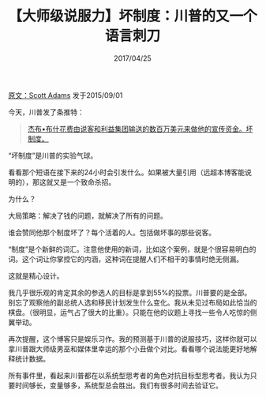 ﻿---
layout: post
title: 【大师级说服力】坏制度：川普的又一个语言刺刀
date: 2017/04/25

---

 [原文：Scott Adams][1]  发于2015/09/01

今天，川普发了条推特：

>[杰布•布什花费由说客和利益集团输送的数百万美元来做他的宣传资金。坏制度。][2]

“坏制度”是川普的实验气球。

看看那个短语在接下来的24小时会引发什么。如果被大量引用（远超本博客能说明的），那这就又是一个致命杀招。

为什么？

大局策略：解决了钱的问题，就解决了所有的问题。

谁会赞同他那个制度坏了？每个活着的人。包括做坏事的那些说客。

“制度”是个新鲜的词汇。注意他使用的新词，比如这个案例，就是个很容易明白的词。这个词让你掌控它的内涵，这种词在提醒人们不相干的事情时绝无侧漏。

这就是精心设计。

我几乎很乐观的肯定其余的参选人的目标是拿到55%的投票。川普要的是全部。别忘了观察他的副总统人选和移民计划发生什么变化。我从未见过布局如此恰当的棋盘。（很明显，运气占了很大的比重）。只能在他的议题上寻找一些令人吃惊的侧翼举动。

再次提醒，这个博客只是娱乐习作。我的预测基于川普的说服技巧，这样你就可以拿川普跟大师级男巫和媒体里幸运的那个小丑做个对比。看看哪个说法能更好地解释统计数据。

所有事件里，看起来川普都在以系统型思考者的角色对抗目标型思考者。我认为只要时间够长，变量够多，系统型总会胜出。我们有很多时间去验证它。


[1]: http://blog.dilbert.com/post/128124479141/trump-the-bad-system-linguistic-bayonette
[2]: https://twitter.com/realdonaldtrump/status/638742292707323904




